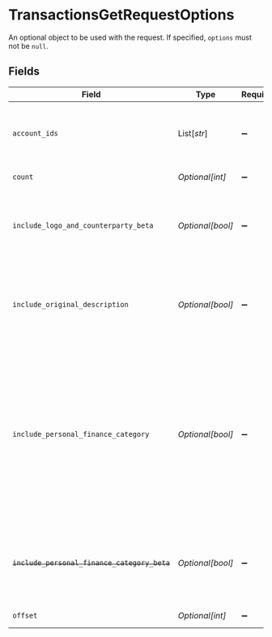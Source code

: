 # TransactionsGetRequestOptions

An optional object to be used with the request. If specified, `options` must not be `null`.


## Fields

| Field                                                                                                                                                                                                                                                                                                                                                                                                                                                                                                                                                                                                                                | Type                                                                                                                                                                                                                                                                                                                                                                                                                                                                                                                                                                                                                                 | Required                                                                                                                                                                                                                                                                                                                                                                                                                                                                                                                                                                                                                             | Description                                                                                                                                                                                                                                                                                                                                                                                                                                                                                                                                                                                                                          |
| ------------------------------------------------------------------------------------------------------------------------------------------------------------------------------------------------------------------------------------------------------------------------------------------------------------------------------------------------------------------------------------------------------------------------------------------------------------------------------------------------------------------------------------------------------------------------------------------------------------------------------------ | ------------------------------------------------------------------------------------------------------------------------------------------------------------------------------------------------------------------------------------------------------------------------------------------------------------------------------------------------------------------------------------------------------------------------------------------------------------------------------------------------------------------------------------------------------------------------------------------------------------------------------------ | ------------------------------------------------------------------------------------------------------------------------------------------------------------------------------------------------------------------------------------------------------------------------------------------------------------------------------------------------------------------------------------------------------------------------------------------------------------------------------------------------------------------------------------------------------------------------------------------------------------------------------------ | ------------------------------------------------------------------------------------------------------------------------------------------------------------------------------------------------------------------------------------------------------------------------------------------------------------------------------------------------------------------------------------------------------------------------------------------------------------------------------------------------------------------------------------------------------------------------------------------------------------------------------------ |
| `account_ids`                                                                                                                                                                                                                                                                                                                                                                                                                                                                                                                                                                                                                        | List[*str*]                                                                                                                                                                                                                                                                                                                                                                                                                                                                                                                                                                                                                          | :heavy_minus_sign:                                                                                                                                                                                                                                                                                                                                                                                                                                                                                                                                                                                                                   | A list of `account_ids` to retrieve for the Item<br/><br/>Note: An error will be returned if a provided `account_id` is not associated with the Item.                                                                                                                                                                                                                                                                                                                                                                                                                                                                                |
| `count`                                                                                                                                                                                                                                                                                                                                                                                                                                                                                                                                                                                                                              | *Optional[int]*                                                                                                                                                                                                                                                                                                                                                                                                                                                                                                                                                                                                                      | :heavy_minus_sign:                                                                                                                                                                                                                                                                                                                                                                                                                                                                                                                                                                                                                   | The number of transactions to fetch.                                                                                                                                                                                                                                                                                                                                                                                                                                                                                                                                                                                                 |
| `include_logo_and_counterparty_beta`                                                                                                                                                                                                                                                                                                                                                                                                                                                                                                                                                                                                 | *Optional[bool]*                                                                                                                                                                                                                                                                                                                                                                                                                                                                                                                                                                                                                     | :heavy_minus_sign:                                                                                                                                                                                                                                                                                                                                                                                                                                                                                                                                                                                                                   | Include counterparties and extran merchant fields in the transaction. This field is disabled by default. If you need this information in addition to the parsed data provided, contact your Plaid Account Manager.                                                                                                                                                                                                                                                                                                                                                                                                                   |
| `include_original_description`                                                                                                                                                                                                                                                                                                                                                                                                                                                                                                                                                                                                       | *Optional[bool]*                                                                                                                                                                                                                                                                                                                                                                                                                                                                                                                                                                                                                     | :heavy_minus_sign:                                                                                                                                                                                                                                                                                                                                                                                                                                                                                                                                                                                                                   | Include the raw unparsed transaction description from the financial institution. This field is disabled by default. If you need this information in addition to the parsed data provided, contact your Plaid Account Manager, or submit a [Support request](https://dashboard.plaid.com/support/new/product-and-development/product-troubleshooting/product-functionality) .                                                                                                                                                                                                                                                         |
| `include_personal_finance_category`                                                                                                                                                                                                                                                                                                                                                                                                                                                                                                                                                                                                  | *Optional[bool]*                                                                                                                                                                                                                                                                                                                                                                                                                                                                                                                                                                                                                     | :heavy_minus_sign:                                                                                                                                                                                                                                                                                                                                                                                                                                                                                                                                                                                                                   | Include the [`personal_finance_category`](https://plaid.com/docs/api/products/transactions/#transactions-get-response-transactions-personal-finance-category) object in the response.<br/><br/>All implementations are encouraged to set this field to `true` and use the `personal_finance_category` instead of `category`. Personal finance categories are the preferred categorization system for transactions, providing higher accuracy and more meaningful categories.<br/><br/>See the [`taxonomy csv file`](https://plaid.com/documents/transactions-personal-finance-category-taxonomy.csv) for a full list of personal finance categories. |
| ~~`include_personal_finance_category_beta`~~                                                                                                                                                                                                                                                                                                                                                                                                                                                                                                                                                                                         | *Optional[bool]*                                                                                                                                                                                                                                                                                                                                                                                                                                                                                                                                                                                                                     | :heavy_minus_sign:                                                                                                                                                                                                                                                                                                                                                                                                                                                                                                                                                                                                                   | : warning: ** DEPRECATED **: This will be removed in a future release, please migrate away from it as soon as possible.<br/><br/>Please use [`include_personal_finance_category`](https://plaid.com/docs/api/products/transactions/#transactions-get-request-options-include-personal-finance-category) instead.                                                                                                                                                                                                                                                                                                                     |
| `offset`                                                                                                                                                                                                                                                                                                                                                                                                                                                                                                                                                                                                                             | *Optional[int]*                                                                                                                                                                                                                                                                                                                                                                                                                                                                                                                                                                                                                      | :heavy_minus_sign:                                                                                                                                                                                                                                                                                                                                                                                                                                                                                                                                                                                                                   | The number of transactions to skip. The default value is 0.                                                                                                                                                                                                                                                                                                                                                                                                                                                                                                                                                                          |